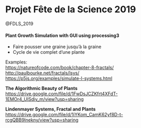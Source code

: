 # Projet Fête de la Science 2019
@FDLS_2019

#### Plant Growth Simulation with GUI using processing3

- Faire pousser une graine jusqu’à la graine
- Cycle de vie complet d’une plante

Examples:   
https://natureofcode.com/book/chapter-8-fractals/  
http://paulbourke.net/fractals/lsys/  
https://p5js.org/examples/simulate-l-systems.html  

**The Algorithmic Beauty of Plants**  
https://drive.google.com/file/d/1FwDsJCZKfrt4XFdT-1EMOr4_UISdiy_m/view?usp=sharing

**Lindenmayer Systems, Fractal and Plants**  
https://drive.google.com/file/d/1iYKom_CamK62yf8D-t-rcgQBB9lnekny/view?usp=sharing


